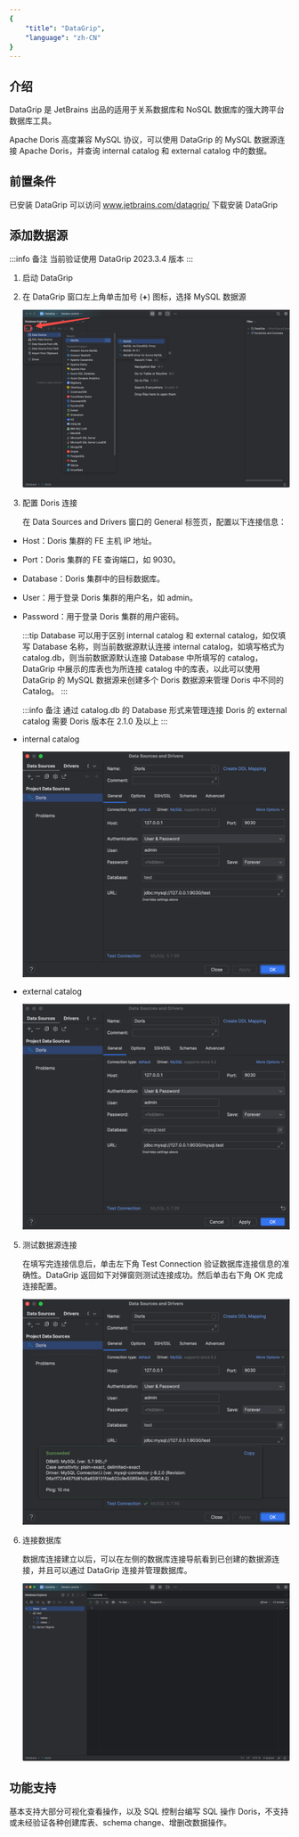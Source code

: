 ```yaml
---
{
    "title": "DataGrip",
    "language": "zh-CN"
}
---
```


## 介绍

DataGrip 是 JetBrains 出品的适用于关系数据库和 NoSQL 数据库的强大跨平台数据库工具。

Apache Doris 高度兼容 MySQL 协议，可以使用 DataGrip 的 MySQL 数据源连接 Apache Doris，并查询 internal catalog 和 external catalog 中的数据。

## 前置条件

已安装 DataGrip
可以访问 www.jetbrains.com/datagrip/ 下载安装 DataGrip

## 添加数据源

:::info 备注
当前验证使用 DataGrip 2023.3.4 版本
:::

1. 启动 DataGrip
2. 在 DataGrip 窗口左上角单击加号 (**+**) 图标，选择 MySQL 数据源

    ![添加数据源](/images/datagrip1.png)

3. 配置 Doris 连接

    在 Data Sources and Drivers 窗口的 General 标签页，配置以下连接信息：

  - Host：Doris 集群的 FE 主机 IP 地址。
  - Port：Doris 集群的 FE 查询端口，如 9030。
  - Database：Doris 集群中的目标数据库。
  - User：用于登录 Doris 集群的用户名，如 admin。
  - Password：用于登录 Doris 集群的用户密码。

    :::tip
    Database 可以用于区别 internal catalog 和 external catalog，如仅填写 Database 名称，则当前数据源默认连接 internal catalog，如填写格式为 catalog.db，则当前数据源默认连接 Database 中所填写的 catalog，DataGrip 中展示的库表也为所连接 catalog 中的库表，以此可以使用 DataGrip 的 MySQL 数据源来创建多个 Doris 数据源来管理 Doris 中不同的 Catalog。
    :::

    :::info 备注
    通过 catalog.db 的 Database 形式来管理连接 Doris 的 external catalog 需要 Doris 版本在 2.1.0 及以上
    :::

  - internal catalog

    ![连接 internal catalog](/images/datagrip2.png)

  - external catalog

    ![连接 external catalog](/images/datagrip3.png)

5. 测试数据源连接

    在填写完连接信息后，单击左下角 Test Connection 验证数据库连接信息的准确性。DataGrip 返回如下对弹窗则测试连接成功。然后单击右下角 OK 完成连接配置。

   ![测试连接](/images/datagrip4.png)

6. 连接数据库

    数据库连接建立以后，可以在左侧的数据库连接导航看到已创建的数据源连接，并且可以通过 DataGrip 连接并管理数据库。

   ![建立连接](/images/datagrip5.png)

## 功能支持

基本支持大部分可视化查看操作，以及 SQL 控制台编写 SQL 操作 Doris，不支持或未经验证各种创建库表、schema change、增删改数据操作。
